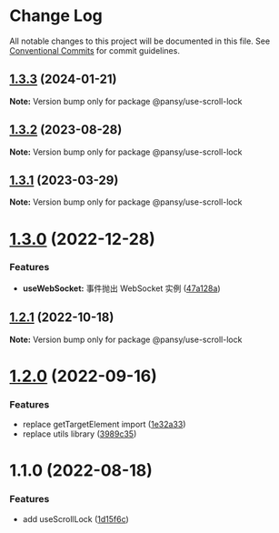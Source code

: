 # Change Log

All notable changes to this project will be documented in this file.
See [Conventional Commits](https://conventionalcommits.org) for commit guidelines.

## [1.3.3](https://github.com/pansyjs/react-hooks/compare/@pansy/use-scroll-lock@1.3.2...@pansy/use-scroll-lock@1.3.3) (2024-01-21)

**Note:** Version bump only for package @pansy/use-scroll-lock





## [1.3.2](https://github.com/pansyjs/react-hooks/compare/@pansy/use-scroll-lock@1.3.1...@pansy/use-scroll-lock@1.3.2) (2023-08-28)

**Note:** Version bump only for package @pansy/use-scroll-lock





## [1.3.1](https://github.com/pansyjs/react-hooks/compare/@pansy/use-scroll-lock@1.3.0...@pansy/use-scroll-lock@1.3.1) (2023-03-29)

**Note:** Version bump only for package @pansy/use-scroll-lock





# [1.3.0](https://github.com/pansyjs/react-hooks/compare/@pansy/use-scroll-lock@1.2.1...@pansy/use-scroll-lock@1.3.0) (2022-12-28)


### Features

* **useWebSocket:** 事件抛出 WebSocket 实例 ([47a128a](https://github.com/pansyjs/react-hooks/commit/47a128af648a5addfbaa53d10669eea38e3353d7))





## [1.2.1](https://github.com/pansyjs/react-hooks/compare/@pansy/use-scroll-lock@1.2.0...@pansy/use-scroll-lock@1.2.1) (2022-10-18)

**Note:** Version bump only for package @pansy/use-scroll-lock





# [1.2.0](https://github.com/pansyjs/react-hooks/compare/@pansy/use-scroll-lock@1.1.0...@pansy/use-scroll-lock@1.2.0) (2022-09-16)


### Features

* replace getTargetElement import ([1e32a33](https://github.com/pansyjs/react-hooks/commit/1e32a33d9c47c69ea328e9556b97fee6110dcfaa))
* replace utils library ([3989c35](https://github.com/pansyjs/react-hooks/commit/3989c35e2bb5bf96f538e1b2c78aa306c63541e3))





# 1.1.0 (2022-08-18)


### Features

* add useScrollLock ([1d15f6c](https://github.com/pansyjs/react-hooks/commit/1d15f6cbdd5477b80f7b97bfe834299d6b649cef))
